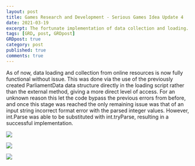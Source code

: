 ```yaml
---
layout: post
title: Games Research and Development - Serious Games Idea Update 4
date: 2021-03-19
excerpt: The fortunate implementation of data collection and loading.
tags: [GRD, post, GRDpost]
GRDpost: true
category: post
published: true
comments: true
---
```

As of now, data loading and collection from online resources is now fully functional without issue. This was done via the use of the previously created ParliamentData data structure directly in the loading script rather than the external method, giving a more direct level of access. For an unknown reason this let the code bypass the previous errors from before, and once this stage was reached the only remaining issue was that of an input string incorrect format error with the parsed integer values. However, int.Parse was able to be substituted with int.tryParse, resulting in a successful implementation.


<a href="https://i.imgur.com/pjOgivO.png"><img src="https://i.imgur.com/pjOgivO.png"></a>

<a href="https://i.imgur.com/p1xDvGF.png"><img src="https://i.imgur.com/p1xDvGF.png"></a>

<a href="https://i.imgur.com/WflfYjz.png"><img src="https://i.imgur.com/WflfYjz.png"></a>